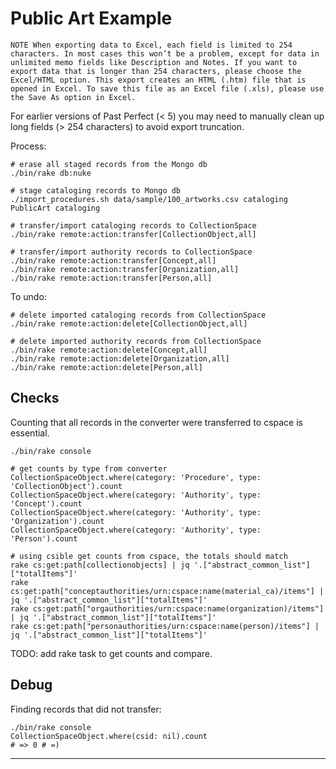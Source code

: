 # Public Art Example

```
NOTE When exporting data to Excel, each field is limited to 254 characters. In most cases this won’t be a problem, except for data in unlimited memo fields like Description and Notes. If you want to export data that is longer than 254 characters, please choose the Excel/HTML option. This export creates an HTML (.htm) file that is opened in Excel. To save this file as an Excel file (.xls), please use the Save As option in Excel.
```

For earlier versions of Past Perfect (< 5) you may need to manually clean up long fields (> 254 characters) to avoid export truncation.

Process:

```
# erase all staged records from the Mongo db
./bin/rake db:nuke

# stage cataloging records to Mongo db
./import_procedures.sh data/sample/100_artworks.csv cataloging PublicArt cataloging

# transfer/import cataloging records to CollectionSpace
./bin/rake remote:action:transfer[CollectionObject,all]

# transfer/import authority records to CollectionSpace
./bin/rake remote:action:transfer[Concept,all]
./bin/rake remote:action:transfer[Organization,all]
./bin/rake remote:action:transfer[Person,all]

```

To undo:

```
# delete imported cataloging records from CollectionSpace
./bin/rake remote:action:delete[CollectionObject,all]

# delete imported authority records from CollectionSpace
./bin/rake remote:action:delete[Concept,all]
./bin/rake remote:action:delete[Organization,all]
./bin/rake remote:action:delete[Person,all]

```

## Checks

Counting that all records in the converter were transferred to cspace is essential.

```
./bin/rake console

# get counts by type from converter
CollectionSpaceObject.where(category: 'Procedure', type: 'CollectionObject').count
CollectionSpaceObject.where(category: 'Authority', type: 'Concept').count
CollectionSpaceObject.where(category: 'Authority', type: 'Organization').count
CollectionSpaceObject.where(category: 'Authority', type: 'Person').count

# using csible get counts from cspace, the totals should match
rake cs:get:path[collectionobjects] | jq '.["abstract_common_list"]["totalItems"]'
rake cs:get:path["conceptauthorities/urn:cspace:name(material_ca)/items"] | jq '.["abstract_common_list"]["totalItems"]'
rake cs:get:path["orgauthorities/urn:cspace:name(organization)/items"] | jq '.["abstract_common_list"]["totalItems"]'
rake cs:get:path["personauthorities/urn:cspace:name(person)/items"] | jq '.["abstract_common_list"]["totalItems"]'
```

TODO: add rake task to get counts and compare.

## Debug

Finding records that did not transfer:

```
./bin/rake console
CollectionSpaceObject.where(csid: nil).count
# => 0 # =)
```

---
